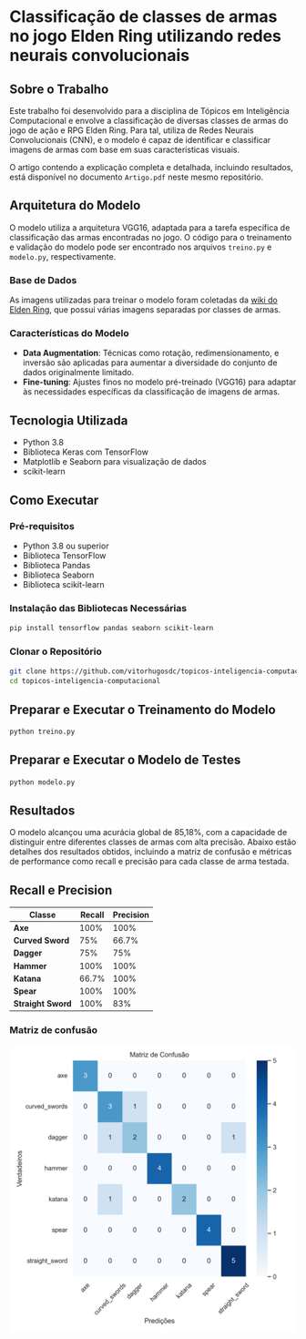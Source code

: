 # Classificação de classes de armas no jogo Elden Ring utilizando redes neurais convolucionais

## Sobre o Trabalho

Este trabalho foi desenvolvido para a disciplina de Tópicos em Inteligência Computacional e envolve a classificação de diversas classes de armas do jogo de ação e RPG Elden Ring. Para tal, utiliza de Redes Neurais Convolucionais (CNN), e o modelo é capaz de identificar e classificar imagens de armas com base em suas características visuais.

O artigo contendo a explicação completa e detalhada, incluindo resultados, está disponível no documento `Artigo.pdf` neste mesmo repositório.

## Arquitetura do Modelo

O modelo utiliza a arquitetura VGG16, adaptada para a tarefa específica de classificação das armas encontradas no jogo. O código para o treinamento e validação do modelo pode ser encontrado nos arquivos `treino.py` e `modelo.py`, respectivamente.

### Base de Dados

As imagens utilizadas para treinar o modelo foram coletadas da [wiki do Elden Ring](https://eldenring.wiki.fextralife.com/Elden+Ring+Wiki), que possui várias imagens separadas por classes de armas.

### Características do Modelo

- **Data Augmentation**: Técnicas como rotação, redimensionamento, e inversão são aplicadas para aumentar a diversidade do conjunto de dados originalmente limitado.
- **Fine-tuning**: Ajustes finos no modelo pré-treinado (VGG16) para adaptar às necessidades específicas da classificação de imagens de armas.

## Tecnologia Utilizada

- Python 3.8
- Biblioteca Keras com TensorFlow
- Matplotlib e Seaborn para visualização de dados
- scikit-learn

## Como Executar

### Pré-requisitos

- Python 3.8 ou superior
- Biblioteca TensorFlow
- Biblioteca Pandas
- Biblioteca Seaborn
- Biblioteca scikit-learn

### Instalação das Bibliotecas Necessárias
```bash
pip install tensorflow pandas seaborn scikit-learn
```

### Clonar o Repositório

```bash
git clone https://github.com/vitorhugosdc/topicos-inteligencia-computacional
cd topicos-inteligencia-computacional
```

## Preparar e Executar o Treinamento do Modelo

```bash
python treino.py
```

## Preparar e Executar o Modelo de Testes

```bash
python modelo.py
```

## Resultados

O modelo alcançou uma acurácia global de 85,18%, com a capacidade de distinguir entre diferentes classes de armas com alta precisão. Abaixo estão detalhes dos resultados obtidos, incluindo a matriz de confusão e métricas de performance como recall e precisão para cada classe de arma testada.

## Recall e Precision

| Classe            | Recall | Precision |
|-------------------|--------|-----------|
| **Axe**           | 100%   | 100%      |
| **Curved Sword**  | 75%    | 66.7%     |
| **Dagger**        | 75%    | 75%       |
| **Hammer**        | 100%   | 100%      |
| **Katana**        | 66.7%  | 100%      |
| **Spear**         | 100%   | 100%      |
| **Straight Sword**| 100%   | 83%       |

### Matriz de confusão

<img src="https://github.com/vitorhugosdc/assets/blob/main/raw/topicos-inteligencia-computacional/matriz-de-confusao.png" width="600">
